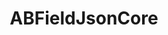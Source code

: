 ---
title: ABFieldJsonCore
layout: module
mod: 'module:ABFieldJsonCore'
category: core-dataFields
---